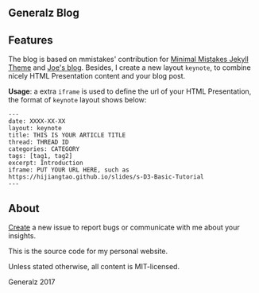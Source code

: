 ## Generalz Blog
## Features

The blog is based on mmistakes' contribution for [Minimal Mistakes Jekyll Theme](https://github.com/mmistakes/minimal-mistakes) and [Joe's blog](https://hijiangtao.github.io/). Besides, I create a new layout `keynote`, to combine nicely HTML Presentation content and your blog post.

**Usage**: a extra `iframe` is used to define the url of your HTML Presentation, the format of `keynote` layout shows below: 

```
---
date: XXXX-XX-XX
layout: keynote
title: THIS IS YOUR ARTICLE TITLE
thread: THREAD ID
categories: CATEGORY
tags: [tag1, tag2]
excerpt: Introduction
iframe: PUT YOUR URL HERE, such as https://hijiangtao.github.io/slides/s-D3-Basic-Tutorial
---
```

## About

[Create](https://github.com/generalzh/generalzh.github.io/issues/new) a new issue to report bugs or communicate with me about your insights.

This is the source code for my personal website.

Unless stated otherwise, all content is MIT-licensed.

Generalz 
2017

